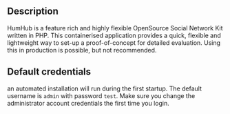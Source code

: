 ## Description 
HumHub is a feature rich and highly flexible OpenSource Social Network Kit written in PHP.
This containerised application provides a quick, flexible and lightweight way to set-up a proof-of-concept for detailed evaluation. Using this in production is possible, but not recommended.

## Default credentials
an automated installation will run during the first startup.
The default username is `admin` with password `test`.
Make sure you change the administrator account credentials the first time you login.
